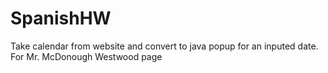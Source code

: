 # SpanishHW
Take calendar from website and convert to java popup for an inputed date. For Mr. McDonough Westwood page
